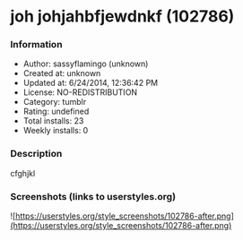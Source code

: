 # joh johjahbfjewdnkf (102786)

### Information
- Author: sassyflamingo (unknown)
- Created at: unknown
- Updated at: 6/24/2014, 12:36:42 PM
- License: NO-REDISTRIBUTION
- Category: tumblr
- Rating: undefined
- Total installs: 23
- Weekly installs: 0


### Description
cfghjkl


### Screenshots (links to userstyles.org)
![https://userstyles.org/style_screenshots/102786-after.png](https://userstyles.org/style_screenshots/102786-after.png)


